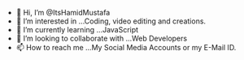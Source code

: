 - 👋 Hi, I’m @ItsHamidMustafa
- 👀 I’m interested in ...Coding, video editing and creations.
- 🌱 I’m currently learning ...JavaScript
- 💞️ I’m looking to collaborate with ...Web Developers
- 📫 How to reach me ...My Social Media Accounts or my E-Mail ID.

<!---
ItsHamidMustafa/ItsHamidMustafa is a ✨ special ✨ repository because its `README.md` (this file) appears on your GitHub profile.
You can click the Preview link to take a look at your changes.
--->
